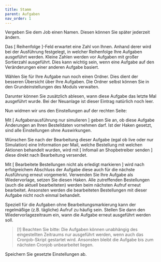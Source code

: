 ```yaml
---
title: Stamm
parent: Aufgaben
nav_order: 1
---
```


Vergeben Sie dem Job einen Namen. Diesen können Sie später jederzeit ändern.

Das [ Reihenfolge ]-Feld erwartet eine Zahl von Ihnen. Anhand derer wird bei der Ausführung festgelegt, in welcher Reihenfolge Ihre Aufgaben ausgeführt werden. Kleine Zahlen werden vor Aufgaben mit großer Sortierzahl ausgeführt. Dies kann wichtig sein, wenn eine Aufgabe auf den Veränderungen einer anderen Aufgabe basiert.

Wählen Sie für Ihre Aufgabe nun noch einen Ordner. Dies dient der besseren Übersicht über Ihre Aufgaben. Die Ordner selbst können Sie in den Grundeinstellungen des Moduls
verwalten.

Darunter können Sie zusätzlich ablesen, wann diese Aufgabe das letzte Mal ausgeführt wurde. Bei der Neuanlage ist dieser Eintrag natürlich noch leer.

Nun widmen wir uns den Einstellungen auf der rechten Seite:

Mit [ Aufgabenausführung nur simulieren ] geben Sie an, ob diese Aufgabe Änderungen an Ihren Bestelldaten vornehmen darf. Ist der Haken gesetzt, sind alle Einstellungen ohne Auswirkungen.

Wünschen Sie nach der Bearbeitung dieser Aufgabe (egal ob live oder nur Simulation) eine Information per Mail, welche Bestellung mit welchen Aktionen behandelt wurden, wird mit [ Infomail an Shopbetreiber senden ] diese direkt nach Bearbeitung versendet.

Mit [ Bearbeitete Bestellungen nicht als erledigt markieren ] wird nach erfolgreichem Abschluss der Aufgabe diese auch für die nächste Ausführung erneut vorgemerkt. Verwenden Sie Ihre Aufgabe als Wiedervorlage, setzen Sie diesen Haken. Alle zutreffenden Bestellungen (auch die aktuell bearbeiteten) werden beim nächsten Aufruf erneut bearbeitet. Ansonsten werden die bearbeiteten Bestellungen mit dieser Aufgabe nicht noch einmal behandelt.

Speziell für die Aufgaben ohne Bearbeitungsmarkierung kann der regelmäßige (z.B. tägliche) Aufruf zu häufig sein. Stellen Sie dann den Wiedervorlagezeitraum ein, wann die Aufgabe erneut ausgeführt werden soll.

> [!]  Beachten Sie bitte: Die Aufgaben können unabhängig des eingestellten Zeitraums nur ausgeführt werden, wenn auch das Cronjob-Skript gestartet wird. Ansonsten bleibt die Aufgabe bis zum nächsten Cronjob unbearbeitet liegen.

Speichern Sie gesetzte Einstellungen ab.
